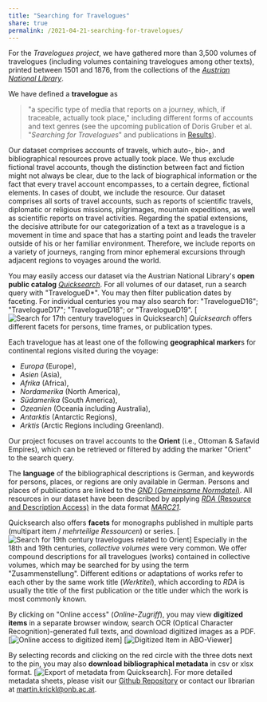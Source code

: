 ```yaml
---
title: "Searching for Travelogues"
share: true
permalink: /2021-04-21-searching-for-travelogues/
---
```


For the *Travelogues project*, we have gathered more than 3,500 volumes of travelogues (including volumes containing travelogues among other texts), printed between 1501 and 1876, from the collections of the [*Austrian National Library*](https://www.onb.ac.at/en/).

We have defined a **travelogue** as
>"a specific type of media that reports on a journey, which, if traceable, actually took place," including different forms of accounts and text genres
(see the upcoming publication of Doris Gruber et al. "*Searching for Travelogues*" and publications in [Results](https://travelogues-project.info/results/)\).

Our dataset comprises accounts of travels, which auto-, bio-, and bibliographical resources prove actually took place. We thus exclude fictional travel accounts, though the distinction between fact and fiction might not always be clear, due to the lack of biographical information or the fact that every travel account encompasses, to a certain degree, fictional elements. In cases of doubt, we include the resource. Our dataset comprises all sorts of travel accounts, such as reports of scientific travels, diplomatic or religious missions, pilgrimages, mountain expeditions, as well as scientific reports on travel activities. Regarding the spatial extensions, the decisive attribute for our categorization of a text as a travelogue is a movement in time and space that has a starting point and leads the traveler outside of his or her familiar environment. Therefore, we include reports on a variety of journeys, ranging from minor ephemeral excursions through adjacent regions to voyages around the world.

You may easily access our dataset via the Austrian National Library's **open public catalog** [*Quicksearch*](https://www.onb.ac.at/quicksearch/en). For all volumes of our dataset, run a search query with "TravelogueD\*". You may then filter publication dates by faceting. For individual centuries you may also search for: "TravelogueD16"; "TravelogueD17"; "TravelogueD18"; or "TravelogueD19".
[![Search for 17th century travelogues in *Quicksearch*](/Quicksearch_Screenshot2.jpg)] *Quicksearch* offers different facets for persons, time frames, or publication types.

Each travelogue has at least one of the following **geographical marker**s for continental regions visited during the voyage:
- *Europa* (Europe),
- *Asien* (Asia),
- *Afrika* (Africa),
- *Nordamerika* (North America),
- *Südamerika* (South America),
- *Ozeanien* (Oceania including Australia),
- *Antarktis* (Antarctic Regions),
- *Arktis* (Arctic Regions including Greenland).

Our project focuses on travel accounts to the **Orient** (i.e., Ottoman \& Safavid Empires), which can be retrieved or filtered by adding the marker "Orient" to the search query.

The **language** of the bibliographical descriptions is German, and keywords for persons, places, or regions are only available in German. Persons and places of publications are linked to the [*GND* (*Gemeinsame Normdatei*)](https://swb.bsz-bw.de/DB=2.104/SET=6/TTL=2/START_WELCOME). All resources in our dataset have been described by applying [*RDA* (Resource and Description Access)](https://www.rdaregistry.info/) in the data format [*MARC21*](https://www.loc.gov/marc/bibliographic/).

Quicksearch also offers **facets** for monographs published in multiple parts (multipart item / *mehrteilige Ressourcen*) or series. [![Search for 19th century travelogues related to Orient](/Quicksearch_Screenshot5.jpg)]
Especially in the 18th and 19th centuries, *collective volumes* were very common. We offer compound descriptions for all travelogues (works) contained in collective volumes, which may be searched for by using the term "Zusammenstellung". Different editions or adaptations of works refer to each other by the same work title (*Werktitel*), which according to *RDA* is usually the title of the first publication or the title under which the work is most commonly known.

By clicking on "Online access" (*Online-Zugriff*), you may view **digitized items** in a separate browser window, search OCR (Optical Character Recognition)-generated full texts, and download digitized images as a PDF. [![Online access to digitized item](/Quicksearch_Screenshot7.jpg)]
[![Digitized Item in ABO-Viewer](/Quicksearch_Screenshot8.jpg)]

By selecting records and clicking on the red circle with the three dots next to the pin, you may also **download bibliographical metadata** in csv or xlsx format. [![Export of metadata from Quicksearch](/Quicksearch_Screenshot4.jpg)]. For more detailed metadata sheets, please visit our [Github Repository](https://github.com/travelogues) or contact our librarian at <martin.krickl@onb.ac.at>.
